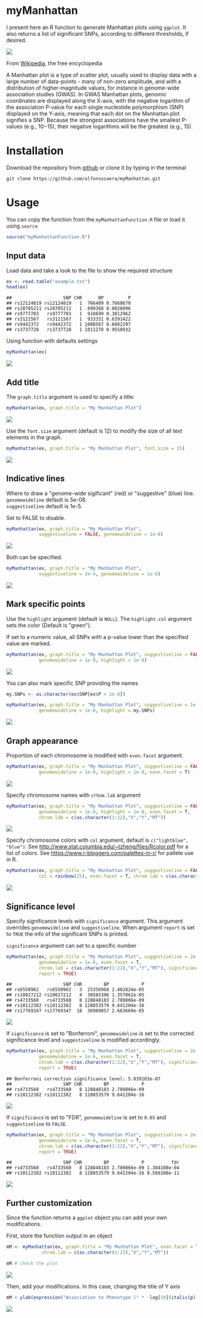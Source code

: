 # myManhattan
I present here an R function to generate Manhattan plots using `ggplot`. It also returns a list of significant SNPs, according to different thresholds, if desired.

![](img_files/figure-markdown_github/unnamed-chunk-3-1.png)

From [Wikipedia](https://en.wikipedia.org/wiki/Manhattan_plot), the free encyclopedia

A Manhattan plot is a type of scatter plot, usually used to display data with a large number of data-points - many of non-zero amplitude, and with a distribution of higher-magnitude values, for instance in genome-wide association studies (GWAS). In GWAS Manhattan plots, genomic coordinates are displayed along the X-axis, with the negative logarithm of the association P-value for each single nucleotide polymorphism (SNP) displayed on the Y-axis, meaning that each dot on the Manhattan plot signifies a SNP. Because the strongest associations have the smallest P-values (e.g., 10−15), their negative logarithms will be the greatest (e.g., 15).

Installation
============

Download the repository from [github](https://github.com/alfonsosaera/myManhattan.git) or clone it by typing in the terminal

    git clone https://github.com/alfonsosaera/myManhattan.git

Usage
=====

You can copy the function from the `myManhattanFunction.R` file or load it using `source`

``` r
source("myManhattanFunction.R")
```

Input data
----------

Load data and take a look to the file to show the required structure

``` r
ex <- read.table("example.txt")
head(ex)
```

    ##                   SNP CHR      BP         P
    ## rs12124819 rs12124819   1  766409 0.7668670
    ## rs28705211 rs28705211   1  890368 0.8026096
    ## rs9777703   rs9777703   1  918699 0.3812962
    ## rs3121567   rs3121567   1  933331 0.6391422
    ## rs9442372   rs9442372   1 1008567 0.6082297
    ## rs3737728   rs3737728   1 1011278 0.9558932

Using function with defaults settings

``` r
myManhattan(ex)
```


![](img_files/figure-markdown_github/unnamed-chunk-3-1.png)

Add title
---------

The `graph.title` argument is used to specify a title:

``` r
myManhattan(ex, graph.title = "My Manhattan Plot")
```

![](img_files/figure-markdown_github/unnamed-chunk-4-1.png)

Use the `font.size` argument (default is 12) to modify the size of all text elements in the graph.

``` r
myManhattan(ex, graph.title = "My Manhattan Plot", font.size = 15)
```

![](img_files/figure-markdown_github/unnamed-chunk-5-1.png)

Indicative lines
----------------

Where to draw a "genome-wide sigificant" (red) or "suggestive" (blue) line.<br />
`genomewideline` default is 5e-08.<br />
`suggestiveline` default is 1e-5.

Set to FALSE to disable.

``` r
myManhattan(ex, graph.title = "My Manhattan Plot",
            suggestiveline = FALSE, genomewideline = 1e-8)
```

![](img_files/figure-markdown_github/unnamed-chunk-6-1.png)

Both can be specified.

``` r
myManhattan(ex, graph.title = "My Manhattan Plot",
            suggestiveline = 2e-4, genomewideline = 1e-6)
```

![](img_files/figure-markdown_github/unnamed-chunk-7-1.png)

Mark specific points
--------------------

Use the `highlight` argument (default is `NULL`). The `highlight.col` argument sets the color (Default is "green").

If set to a numeric value, all SNPs with a p-value lower than the specified value are marked.

``` r
myManhattan(ex, graph.title = "My Manhattan Plot", suggestiveline = FALSE,
            genomewideline = 1e-8, highlight = 1e-8)
```

![](img_files/figure-markdown_github/unnamed-chunk-8-1.png)

You can also mark specific SNP providing the names

``` r
my.SNPs <- as.character(ex$SNP[ex$P < 1e-8])

myManhattan(ex, graph.title = "My Manhattan Plot", suggestiveline = 1e-6,
            genomewideline = 1e-8, highlight = my.SNPs)
```

![](img_files/figure-markdown_github/unnamed-chunk-9-1.png)

Graph appearance
----------------

Proportion of each chromosome is modified with `even.facet` argument.

``` r
myManhattan(ex, graph.title = "My Manhattan Plot", suggestiveline = FALSE,
            genomewideline = 1e-8, highlight = 1e-8, even.facet = T)
```

![](img_files/figure-markdown_github/unnamed-chunk-10-1.png)

Specify chromosome names with `crhom.lab` argument

``` r
myManhattan(ex, graph.title = "My Manhattan Plot", suggestiveline = FALSE,
            genomewideline = 1e-8, highlight = 1e-8, even.facet = T,
            chrom.lab = c(as.character(1:22),"X","Y","MT"))
```

![](img_files/figure-markdown_github/unnamed-chunk-11-1.png)

Specify chromosome colors with `col` argument, default is `c("lightblue", "blue")`. See <http://www.stat.columbia.edu/~tzheng/files/Rcolor.pdf> for a list of colors. See <https://www.r-bloggers.com/palettes-in-r/> for pallete use in R.

``` r
myManhattan(ex, graph.title = "My Manhattan Plot", suggestiveline = FALSE, genomewideline = 1e-8,
            col = rainbow(25), even.facet = T, chrom.lab = c(as.character(1:22),"X","Y","MT"))
```

![](img_files/figure-markdown_github/unnamed-chunk-12-1.png)

Significance level
------------------

Specify significance levels with `significance` argument. This argument overrides `genomewideline` and `suggestiveline`. When argument `report` is set to `TRUE` the info of the significant SNPs is printed.

`significance` argument can set to a specific number

``` r
myManhattan(ex, graph.title = "My Manhattan Plot", suggestiveline = 2e-4,
            genomewideline = 1e-6, even.facet = T,
            chrom.lab = c(as.character(1:22),"X","Y","MT"), significance = 3e-5,
            report = TRUE)
```

    ##                   SNP CHR        BP            P
    ## rs6550962   rs6550962   3  25356968 2.462824e-05
    ## rs10027212 rs10027212   4  30585306 1.357062e-05
    ## rs4733560   rs4733560   8 128848183 2.789866e-09
    ## rs10112382 rs10112382   8 128853579 9.641204e-16
    ## rs17769347 rs17769347  18  36989057 2.663669e-05

![](img_files/figure-markdown_github/unnamed-chunk-13-1.png)

If `significance` is set to "Bonferroni", `genomewideline` is set to the corrected significance level and `suggestiveline` is modified accordingly.

``` r
myManhattan(ex, graph.title = "My Manhattan Plot", suggestiveline = 2e-4,
            genomewideline = 1e-6, even.facet = T,
            chrom.lab = c(as.character(1:22),"X","Y","MT"), significance = "Bonferroni",
            report = TRUE)
```

    ## Bonferroni correction significance level: 5.039103e-07
    ##                   SNP CHR        BP            P
    ## rs4733560   rs4733560   8 128848183 2.789866e-09
    ## rs10112382 rs10112382   8 128853579 9.641204e-16

![](img_files/figure-markdown_github/unnamed-chunk-14-1.png)

If `significance` is set to "FDR", `genomewideline` is set to `0.05` and `suggestiveline` to `FALSE`.

``` r
myManhattan(ex, graph.title = "My Manhattan Plot", suggestiveline = 2e-4,
            genomewideline = 1e-6, even.facet = T,
            chrom.lab = c(as.character(1:22),"X","Y","MT"), significance = "FDR",
            report = TRUE)
```

    ##                   SNP CHR        BP            P          fdr
    ## rs4733560   rs4733560   8 128848183 2.789866e-09 1.384108e-04
    ## rs10112382 rs10112382   8 128853579 9.641204e-16 9.566388e-11

![](img_files/figure-markdown_github/unnamed-chunk-15-1.png)

Further customization
---------------------

Since the function returns a `ggplot` object you can add your own modifications.

First, store the function output in an object

``` r
mM <- myManhattan(ex, graph.title = "My Manhattan Plot", even.facet = T,
             chrom.lab = c(as.character(1:22),"X","Y","MT"))

mM # check the plot
```

![](img_files/figure-markdown_github/unnamed-chunk-2-1.png)

Then, add your modifications. In this case, changing the title of Y axis

``` r
mM + ylab(expression("Association to Phenotype (" * -log[10](italic(p)) *")"))
```

![](img_files/figure-markdown_github/unnamed-chunk-1-1.png)
